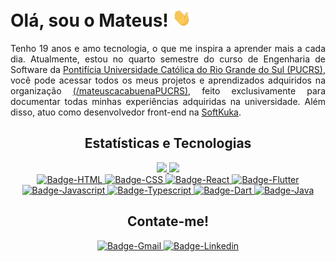 <div>
<h1>Olá, sou o Mateus! <img src="https://raw.githubusercontent.com/ABSphreak/ABSphreak/master/gifs/Hi.gif" width="30px"></h1>

<p align="justify">Tenho 19 anos e amo tecnologia, o que me inspira a aprender mais a cada dia. Atualmente, estou no quarto semestre do curso de Engenharia de Software da <a href="https://www.pucrs.br/politecnica/curso/engenharia-de-software/#apresentacao" target="_blank">Pontifícia Universidade Católica do Rio Grande do Sul (PUCRS)</a>, você pode acessar todos os meus projetos e aprendizados adquiridos na organização <a href="https://github.com/mateuscacabuenaPUCRS" target="_blank">(/mateuscacabuenaPUCRS)</a>, feito exclusivamente para documentar todas minhas experiências adquiridas na universidade. Além disso, atuo como desenvolvedor front-end na <a href="https://softkuka.com.br/" target="_blank">SoftKuka</a>.</p>
</div>
<div align="center">
<h2>Estatísticas e Tecnologias</h2>
    <a href="https://github.com/matcacabuena?tab=repositories" target="_blank">
    <img height="180em" src="https://github-readme-stats.vercel.app/api?username=matcacabuena&show_icons=true&theme=tokyonight&rank_icon=github" />
    <img height="180em" src="https://github-readme-stats.vercel.app/api/top-langs/?username=matcacabuena&layout=compact&theme=tokyonight" /></a>
  <div style="display: inline_block">
    <a href="https://developer.mozilla.org/pt-BR/docs/Web/HTML" target="_blank">
            <img alt="Badge-HTML" src="https://img.shields.io/badge/HTML5-E34F26?style=for-the-badge&logo=html5&logoColor=white">
    </a>
    <a href="https://developer.mozilla.org/pt-BR/docs/Web/CSS" target="_blank">
            <img alt="Badge-CSS" src="https://img.shields.io/badge/CSS3-1572B6?style=for-the-badge&logo=css3&logoColor=white">
    </a>
    <a href="https://react.dev/" target="_blank">
            <img alt="Badge-React" src="https://img.shields.io/badge/React-20232A?style=for-the-badge&logo=react&logoColor=61DAFB">
    </a>
    <a href="https://flutter.dev/" target="_blank">
            <img alt="Badge-Flutter" src="https://img.shields.io/badge/Flutter-02569B?style=for-the-badge&logo=flutter&logoColor=white">
    </a>
    <a href="https://developer.mozilla.org/pt-BR/docs/Web/JavaScript" target="_blank">
            <img alt="Badge-Javascript" src="https://img.shields.io/badge/JavaScript-F7DF1E?style=for-the-badge&logo=javascript&logoColor=black">
    </a>
    <a href="https://www.typescriptlang.org/" target="_blank">
            <img alt="Badge-Typescript" src="https://img.shields.io/badge/TypeScript-007ACC?style=for-the-badge&logo=typescript&logoColor=white">
    </a> 
    <a href="https://dart.dev/" target="_blank">
            <img alt="Badge-Dart" src="https://img.shields.io/badge/Dart-0175C2?style=for-the-badge&logo=dart&logoColor=white">
    </a>
    <a href="https://www.java.com/pt-BR/download/help/whatis_java.html#:~:text=Java%20%C3%A9%20uma%20linguagem%20de,servi%C3%A7os%20e%20aplicativos%20s%C3%A3o%20desenvolvidos." target="_blank">
            <img alt="Badge-Java" src="https://img.shields.io/badge/Java-ED8B00?style=for-the-badge&logo=openjdk&logoColor=white">
    </a> 
  </div> 
</div>
<div align="center">
<h2>Contate-me!</h2>
    <a href="mailto:mateuscacabuena@gmail.com" target="_blank">
            <img alt="Badge-Gmail" src="https://img.shields.io/badge/Gmail-D14836?style=for-the-badge&logo=gmail&logoColor=white">
    </a> 
    <a href="www.linkedin.com/in/mateuscacabuena" target="_blank">
            <img alt="Badge-Linkedin" src="https://img.shields.io/badge/LinkedIn-0077B5?style=for-the-badge&logo=linkedin&logoColor=white">
    </a>
</div>
